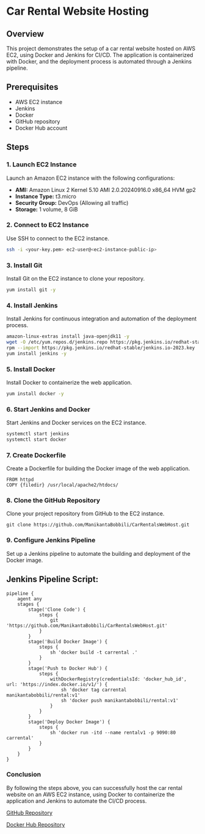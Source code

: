 # Car Rental Website Hosting

## Overview
This project demonstrates the setup of a car rental website hosted on AWS EC2, using Docker and Jenkins for CI/CD. The application is containerized with Docker, and the deployment process is automated through a Jenkins pipeline.

## Prerequisites
- AWS EC2 instance
- Jenkins
- Docker
- GitHub repository
- Docker Hub account

## Steps

### 1. Launch EC2 Instance
Launch an Amazon EC2 instance with the following configurations:
- **AMI:** Amazon Linux 2 Kernel 5.10 AMI 2.0.20240916.0 x86_64 HVM gp2
- **Instance Type:** t3.micro
- **Security Group:** DevOps (Allowing all traffic)
- **Storage:** 1 volume, 8 GiB

### 2. Connect to EC2 Instance
Use SSH to connect to the EC2 instance.
```bash
ssh -i <your-key.pem> ec2-user@<ec2-instance-public-ip>
```

### 3. Install Git
Install Git on the EC2 instance to clone your repository.
```bash
yum install git -y
```

### 4. Install Jenkins
Install Jenkins for continuous integration and automation of the deployment process.
```bash
amazon-linux-extras install java-openjdk11 -y
wget -O /etc/yum.repos.d/jenkins.repo https://pkg.jenkins.io/redhat-stable/jenkins.repo
rpm --import https://pkg.jenkins.io/redhat-stable/jenkins.io-2023.key
yum install jenkins -y
```
### 5. Install Docker
Install Docker to containerize the web application.
```bash
yum install docker -y
```

### 6. Start Jenkins and Docker
Start Jenkins and Docker services on the EC2 instance.
```bash
systemctl start jenkins
systemctl start docker
```

### 7. Create Dockerfile
Create a Dockerfile for building the Docker image of the web application.
```
FROM httpd
COPY {filedir} /usr/local/apache2/htdocs/
```

### 8. Clone the GitHub Repository
Clone your project repository from GitHub to the EC2 instance.
```
git clone https://github.com/ManikantaBobbili/CarRentalsWebHost.git
```

### 9. Configure Jenkins Pipeline
Set up a Jenkins pipeline to automate the building and deployment of the Docker image.
## Jenkins Pipeline Script:
```
pipeline {
    agent any
    stages {
        stage('Clone Code') {
            steps {
                git 'https://github.com/ManikantaBobbili/CarRentalsWebHost.git'
            }
        }
        stage('Build Docker Image') {
            steps {
                sh 'docker build -t carrental .'
            }
        }
        stage('Push to Docker Hub') {
            steps {
                withDockerRegistry(credentialsId: 'docker_hub_id', url: 'https://index.docker.io/v1/') {
                    sh 'docker tag carrental manikantabobbili/rental:v1'
                    sh 'docker push manikantabobbili/rental:v1'
                }
            }
        }
        stage('Deploy Docker Image') {
            steps {
                sh 'docker run -itd --name rentalv1 -p 9090:80 carrental'
            }
        }
    }
}
```

### Conclusion
By following the steps above, you can successfully host the car rental website on an AWS EC2 instance, using Docker to containerize the application and Jenkins to automate the CI/CD process.

[GitHub Repository](https://github.com/ManikantaBobbili/CarRentalsWebHost)

[Docker Hub Repository](https://hub.docker.com/r/manikantabobbili/rental)
